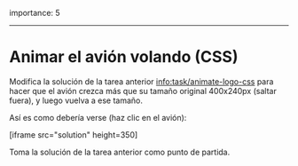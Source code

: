importance: 5

---

# Animar el avión volando (CSS)

Modifica la solución de la tarea anterior <info:task/animate-logo-css> para hacer que el avión crezca más que su tamaño original 400x240px (saltar fuera), y luego vuelva a ese tamaño.

Así es como debería verse (haz clic en el avión):

[iframe src="solution" height=350]

Toma la solución de la tarea anterior como punto de partida.
